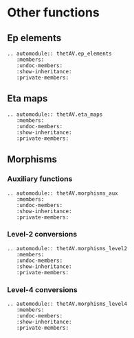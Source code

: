 # Other functions

## Ep elements

```{eval-rst} 
.. automodule:: thetAV.ep_elements
   :members:
   :undoc-members:
   :show-inheritance:
   :private-members:
```

## Eta maps

```{eval-rst} 
.. automodule:: thetAV.eta_maps
   :members:
   :undoc-members:
   :show-inheritance:
   :private-members:
```

## Morphisms

### Auxiliary functions

```{eval-rst} 
.. automodule:: thetAV.morphisms_aux
   :members:
   :undoc-members:
   :show-inheritance:
   :private-members:
```

### Level-2 conversions
```{eval-rst} 
.. automodule:: thetAV.morphisms_level2
   :members:
   :undoc-members:
   :show-inheritance:
   :private-members:
```

### Level-4 conversions
```{eval-rst} 
.. automodule:: thetAV.morphisms_level4
   :members:
   :undoc-members:
   :show-inheritance:
   :private-members:
```
